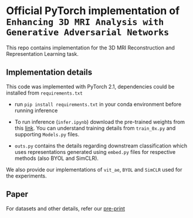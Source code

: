 # Official PyTorch implementation of `Enhancing 3D MRI Analysis with Generative Adversarial Networks`
This repo contains implementation for the 3D MRI Reconstruction and Representation Learning task.

## Implementation details
This code was implemented with PyTorch 2.1, dependencies could be installed from `requirements.txt`

- run `pip install requirements.txt` in your conda environment before running inference

- To run inference (`infer.ipynb`) download the pre-trained weights from this [link](add_a_link_here). You can understand training details from `train_0x.py` and supporting `Models.py` files.

- `outs.py` contains the details regarding downstream classification which uses representations generated using `embed.py` files for respective methods (also BYOL and SimCLR).

We also provide our implementations of `vit_ae`, `BYOL` and `SimCLR` used for the experiments.

## Paper
For datasets and other details, refer our [pre-print](add_a_link_here)
